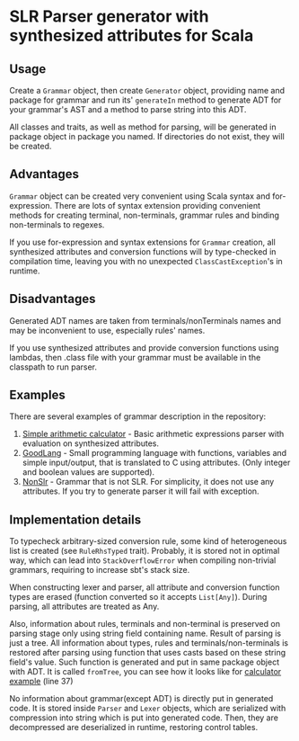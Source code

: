 # SLR Parser generator with synthesized attributes for Scala

## Usage

Create a `Grammar` object, then create `Generator` object, providing name and package for grammar and run
its' `generateIn` method to generate ADT for your grammar's AST and a method to parse string into this ADT.

All classes and traits, as well as method for parsing, will be generated in package object in package you named. If
directories do not exist, they will be created.

## Advantages

`Grammar` object can be created very convenient using Scala syntax and for-expression. There are lots of syntax
extension providing convenient methods for creating terminal, non-terminals, grammar rules and binding non-terminals to
regexes.

If you use for-expression and syntax extensions for `Grammar` creation, all synthesized attributes and conversion
functions will by type-checked in compilation time, leaving you with no unexpected `ClassCastException`'s in runtime.

## Disadvantages

Generated ADT names are taken from terminals/nonTerminals names and may be inconvenient to use, especially rules' names.

If you use synthesized attributes and provide conversion functions using lambdas, then .class file with your grammar
must be available in the classpath to run parser.

## Examples

There are several examples of grammar description in the repository:

1. [Simple arithmetic calculator](./src/main/scala/eliseevh/grammar/calculator/ExpressionCalculatorGrammar.scala) -
   Basic arithmetic expressions parser with evaluation on synthesized attributes.
2. [GoodLang](./src/main/scala/eliseevh/grammar/goodlang/GoodLangToCGrammar.scala) - Small programming language with
   functions, variables and simple input/output, that is translated to C using attributes. (Only integer and boolean
   values are supported).
3. [NonSlr](./src/main/scala/eliseevh/grammar/nonslr/NonSlrGrammar.scala) - Grammar that is not SLR. For simplicity, it
   does not use any attributes. If you try to generate parser it will fail with exception.

## Implementation details

To typecheck arbitrary-sized conversion rule, some kind of heterogeneous list is created (see `RuleRhsTyped` trait).
Probably, it is stored not in optimal way, which can lead into `StackOverflowError` when compiling non-trivial grammars,
requiring to increase sbt's stack size.

When constructing lexer and parser, all attribute and conversion function types are erased (function converted so it
accepts `List[Any]`). During parsing, all attributes are treated as Any.

Also, information about rules, terminals and non-terminal is preserved on parsing stage only using string field
containing name. Result of parsing is just a tree. All information about types, rules and terminals/non-terminals is
restored after parsing using function that uses casts based on these string field's value. Such function is generated
and put in same package object with ADT. It is called `fromTree`, you can see how it looks like
for [calculator example](./src/main/scala/eliseevh/calculator/generated/package.scala) (line 37)

No information about grammar(except ADT) is directly put in generated code. It is stored inside `Parser` and `Lexer`
objects, which are serialized with compression into string which is put into generated code. Then, they are decompressed
are deserialized in runtime, restoring control tables.
